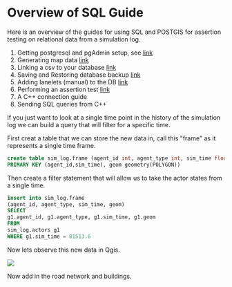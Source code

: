 # Overview of SQL Guide

Here is an overview of the guides for using SQL and POSTGIS for assertion testing on relational data from a simulation log.

1. Getting postgresql and pgAdmin setup, see [link](https://www.tecmint.com/install-postgresql-and-pgadmin-in-ubuntu/)
2. Generating map data [link](guide_docs/maps.md)
3. Linking a csv to your database [link](guide_docs/csv_to_sql.md)
4. Saving and Restoring database backup [link](guide_docs/backup.md)
5. Adding lanelets (manual) to the DB [link](guide_docs/lanelets.md)
6. Performing an assertion test [link](guide_docs/braking_zone.md)
7. A C++ connection guide
7. Sending SQL queries from C++

If you just want to look at a single time point in the history of the simulation log we can build a query that will filter for a specific time.

First creat a table that we can store the new data in, call this "frame" as it represents a single time frame.

``` sql 
create table sim_log.frame (agent_id int, agent_type int, sim_time float, 
PRIMARY KEY (agent_id,sim_time), geom geometry(POLYGON))
```

Then create a filter statement that will allow us to take the actor states from a single time. 

``` sql
insert into sim_log.frame
(agent_id, agent_type, sim_time, geom)
SELECT 
g1.agent_id, g1.agent_type, g1.sim_time, g1.geom
FROM
sim_log.actors g1
WHERE g1.sim_time = 81513.6
```

Now lets observe this new data in Qgis.

![](../pics/single_time.png)

Now add in the road network and buildings. 
